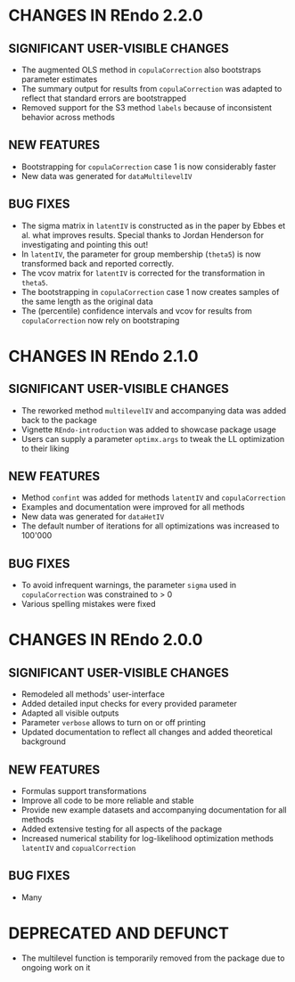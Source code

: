 # CHANGES IN REndo 2.2.0

## SIGNIFICANT USER-VISIBLE CHANGES
* The augmented OLS method in `copulaCorrection` also bootstraps parameter estimates
* The summary output for results from `copulaCorrection` was adapted to reflect that standard errors are bootstrapped
* Removed support for the S3 method `labels` because of inconsistent behavior across methods

## NEW FEATURES
* Bootstrapping for `copulaCorrection` case 1 is now considerably faster
* New data was generated for `dataMultilevelIV`

## BUG FIXES
* The sigma matrix in `latentIV` is constructed as in the paper by Ebbes et al. what improves results. Special thanks to Jordan Henderson for investigating and pointing this out!
* In `latentIV`, the parameter for group membership (`theta5`) is now transformed back and reported correctly.
* The vcov matrix for `latentIV` is corrected for the transformation in `theta5`.
* The bootstrapping in `copulaCorrection` case 1 now creates samples of the same length as the original data
* The (percentile) confidence intervals and vcov for results from `copulaCorrection` now rely on bootstraping


# CHANGES IN REndo 2.1.0

## SIGNIFICANT USER-VISIBLE CHANGES
* The reworked method `multilevelIV` and accompanying data was added back to the package
* Vignette `REndo-introduction` was added to showcase package usage
* Users can supply a parameter `optimx.args` to tweak the LL optimization to their liking

## NEW FEATURES
* Method `confint` was added for methods `latentIV` and `copulaCorrection`
* Examples and documentation were improved for all methods
* New data was generated for `dataHetIV`
* The default number of iterations for all optimizations was increased to 100'000

## BUG FIXES
* To avoid infrequent warnings, the parameter `sigma` used in `copulaCorrection` was constrained to > 0
* Various spelling mistakes were fixed



# CHANGES IN REndo 2.0.0

## SIGNIFICANT USER-VISIBLE CHANGES
* Remodeled all methods' user-interface
* Added detailed input checks for every provided parameter
* Adapted all visible outputs
* Parameter `verbose` allows to turn on or off printing
* Updated documentation to reflect all changes and added theoretical background

## NEW FEATURES
* Formulas support transformations
* Improve all code to be more reliable and stable
* Provide new example datasets and accompanying documentation for all methods
* Added extensive testing for all aspects of the package
* Increased numerical stability for log-likelihood optimization methods `latentIV` and `copualCorrection`

## BUG FIXES
* Many

# DEPRECATED AND DEFUNCT
* The multilevel function is temporarily removed from the package due to ongoing work on it
